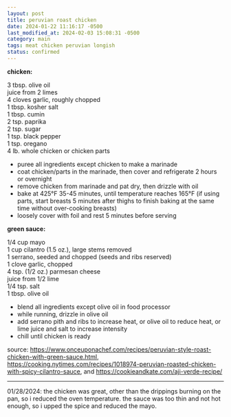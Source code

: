 ```yaml
---
layout: post
title: peruvian roast chicken
date: 2024-01-22 11:16:17 -0500
last_modified_at: 2024-02-03 15:08:31 -0500
category: main
tags: meat chicken peruvian longish
status: confirmed
---
```


**chicken:**

3 tbsp. olive oil  
juice from 2 limes  
4 cloves garlic, roughly chopped  
1 tbsp. kosher salt  
1 tbsp. cumin  
2 tsp. paprika  
2 tsp. sugar  
1 tsp. black pepper  
1 tsp. oregano  
4 lb. whole chicken or chicken parts  
* puree all ingredients except chicken to make a marinade
* coat chicken/parts in the marinade, then cover and refrigerate 2 hours or overnight
* remove chicken from marinade and pat dry, then drizzle with oil
* bake at 425°F 35-45 minutes, until temperature reaches 165°F (if using parts, start breasts
  5 minutes after thighs to finish baking at the same time without over-cooking breasts)
* loosely cover with foil and rest 5 minutes before serving

**green sauce:**

1/4 cup mayo  
1 cup cilantro (1.5 oz.), large stems removed  
1 serrano, seeded and chopped (seeds and ribs reserved)  
1 clove garlic, chopped  
4 tsp. (1/2 oz.) parmesan cheese  
juice from 1/2 lime  
1/4 tsp. salt  
1 tbsp. olive oil  
* blend all ingredients except olive oil in food processor
* while running, drizzle in olive oil  
* add serrano pith and ribs to increase heat, or olive oil to reduce heat, or
  lime juice and salt to increase intensity
* chill until chicken is ready

source: <https://www.onceuponachef.com/recipes/peruvian-style-roast-chicken-with-green-sauce.html>,
    <https://cooking.nytimes.com/recipes/1018974-peruvian-roasted-chicken-with-spicy-cilantro-sauce>,
    and <https://cookieandkate.com/aji-verde-recipe/>

---

01/28/2024: the chicken was great, other than the drippings burning on the pan, so i reduced the
oven temperature. the sauce was too thin and not hot enough, so i upped the spice and reduced the
mayo.
